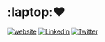 # :laptop::heart:
[![website](https://img.shields.io/badge/Website-46a2f1?style=for-the-badge&logo=website&logoColor=white)](https://aryan.no)
[![LinkedIn](https://img.shields.io/badge/LinkedIn-0077B5?style=for-the-badge&logo=linkedin&logoColor=white)](https://linkedin.com/in/aryan-esfandiari/)
[![Twitter](https://img.shields.io/badge/Twitter-1DA1F2?style=for-the-badge&logo=twitter&logoColor=white)](https://twitter.com/arian88/)
